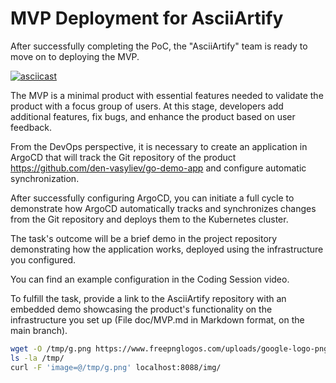 # MVP Deployment for AsciiArtify
After successfully completing the PoC, the "AsciiArtify" team is ready to move on to deploying the MVP.

[![asciicast](https://asciinema.org/a/yy60kU7ssLYizHjWx11OMPhGw.svg)](https://asciinema.org/a/yy60kU7ssLYizHjWx11OMPhGw)

The MVP is a minimal product with essential features needed to validate the product with a focus group of users. At this stage, developers add additional features, fix bugs, and enhance the product based on user feedback.

From the DevOps perspective, it is necessary to create an application in ArgoCD that will track the Git repository of the product https://github.com/den-vasyliev/go-demo-app and configure automatic synchronization.

After successfully configuring ArgoCD, you can initiate a full cycle to demonstrate how ArgoCD automatically tracks and synchronizes changes from the Git repository and deploys them to the Kubernetes cluster.

The task's outcome will be a brief demo in the project repository demonstrating how the application works, deployed using the infrastructure you configured.

You can find an example configuration in the Coding Session video.

To fulfill the task, provide a link to the AsciiArtify repository with an embedded demo showcasing the product's functionality on the infrastructure you set up (File doc/MVP.md in Markdown format, on the main branch).

```bash
wget -O /tmp/g.png https://www.freepnglogos.com/uploads/google-logo-png/file-google-logo-svg-wikimedia-commons-23.png
ls -la /tmp/
curl -F 'image=@/tmp/g.png' localhost:8088/img/
```
